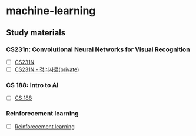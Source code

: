 # machine-learning

## Study materials

### CS231n: Convolutional Neural Networks for Visual Recognition
- [ ]  [CS231N](http://cs231n.stanford.edu/)
- [ ]  [CS231N - 정리자료(private)](https://drive.google.com/drive/folders/1aUlWP3Rc-71azD5LQQfIo41SeDuNCEzc)

### CS 188: Intro to AI
- [ ]  [CS 188](https://www.evernote.com/shard/s675/nl/180905195/80aeec3f-4806-40f1-9dd2-e6fb20104a62/)



### Reinforecement learning
- [ ]  [Reinforecement learning](https://github.com/Geonhee-LEE/machine-learning/tree/master/Reinforcement%20learning)
